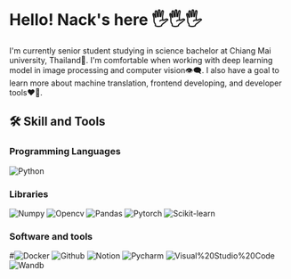# Hello! Nack's here 🖐🖐🖐
I'm currently senior student studying in science bachelor at Chiang Mai university, Thailand📖. I'm comfortable when working with deep learning model in image processing and computer vision👁‍🗨. I also have a goal to learn more about machine translation, frontend developing, and developer tools❤️‍🔥.
 
## 🛠 Skill and Tools
### Programming Languages
![Python](https://img.shields.io/badge/-python-blue?style=for-the-badge&logo=python&logoColor=white)

### Libraries
![Numpy](https://img.shields.io/badge/-numpy-11A0CA?style=for-the-badge&logo=numpy&logoColor=white)
![Opencv](https://img.shields.io/badge/-opencv-white?style=for-the-badge&logo=opencv&logoColor=black)
![Pandas](https://img.shields.io/badge/-pandas-black?style=for-the-badge&logo=pandas&logoColor=white)
![Pytorch](https://img.shields.io/badge/-pytorch-black?style=for-the-badge&logo=pytorch&logoColor=FF4817)
![Scikit-learn](https://img.shields.io/badge/-scikit%20learn-orange?style=for-the-badge&logo=scikit-learn&logoColor=white)

### Software and tools
#![Docker](https://img.shields.io/badge/-docker-1788FF?style=for-the-badge&logo=docker&logoColor=white)
![Github](https://img.shields.io/badge/-github-black?style=for-the-badge&logo=github&logoColor=white)
![Notion](https://img.shields.io/badge/-notion-black?style=for-the-badge&logo=notion&logoColor=white)
![Pycharm](https://img.shields.io/badge/-pycharm-brightgreen?style=for-the-badge&logo=pycharm&logoColor=black)
![Visual%20Studio%20Code](https://img.shields.io/badge/-Visual%20Studio%20Code-23ACFF?style=for-the-badge&logo=Visual%20Studio%20Code&logoColor=white)
![Wandb](https://img.shields.io/badge/-wandb-yellow?style=for-the-badge)

